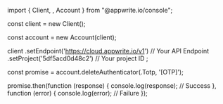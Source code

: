 import { Client, , Account } from "@appwrite.io/console";

const client = new Client();

const account = new Account(client);

client
    .setEndpoint('https://cloud.appwrite.io/v1') // Your API Endpoint
    .setProject('5df5acd0d48c2') // Your project ID
;

const promise = account.deleteAuthenticator(.Totp, '[OTP]');

promise.then(function (response) {
    console.log(response); // Success
}, function (error) {
    console.log(error); // Failure
});